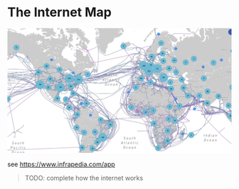 # The Internet Map

![](img/the_internet.jpg)  

see https://www.infrapedia.com/app

>TODO: complete how the internet works
